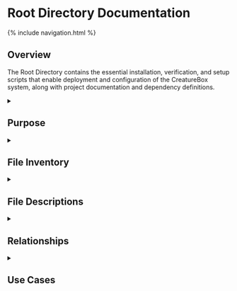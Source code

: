 # Root Directory Documentation

{% include navigation.html %}

## Overview

The Root Directory contains the essential installation, verification, and setup scripts that enable deployment and configuration of the CreatureBox system, along with project documentation and dependency definitions.

<details id="purpose">
<summary><h2>Purpose</h2></summary>
<div markdown="1">

The repository root directory contains the primary project setup files and installation scripts that facilitate the deployment and configuration of the CreatureBox system. This includes:

- Installation scripts for setting up the environment
- Pre-installation checks for system requirements
- Verification tools for validating successful setup
- Documentation for the project
- Dependency management files
- Project metadata and configuration files

These files serve as the entry point for new installations and provide the foundation for the system deployment process.

</div>
</details>

<details id="file-inventory">
<summary><h2>File Inventory</h2></summary>
<div markdown="1">

| Filename | Type | Size | Purpose |
|----------|------|------|---------|
| install.sh | Shell | 2.5 KB | Main installation script |
| pre_install_check.py | Python | 1.8 KB | System requirements verification |
| verify_installation.py | Python | 1.5 KB | Post-installation validation |
| requirements.txt | Text | 0.9 KB | Python dependencies |
| package.json | JSON | 1.2 KB | Node.js dependencies |
| README.md | Markdown | 3.4 KB | Project documentation |
| .env.example | Text | 0.5 KB | Environment variable template |
| LICENSE | Text | 1.1 KB | License information |
| CHANGELOG.md | Markdown | 2.2 KB | Version history |
| .gitignore | Text | 0.7 KB | Git ignore patterns |

</div>
</details>

<details id="file-descriptions">
<summary><h2>File Descriptions</h2></summary>
<div markdown="1">

### Installation Scripts

#### install.sh
- **Primary Purpose**: Main system installation script
- **Key Functions**:
  * Checks system compatibility
  * Installs required dependencies
  * Sets up directory structure
  * Configures services
  * Initializes databases
  * Sets up user permissions
  * Performs initial system configuration
- **Dependencies**:
  * Bash shell
  * System utilities (apt, systemd)
- **Technical Notes**: Must be run with root privileges

#### pre_install_check.py
- **Primary Purpose**: Verifies system meets requirements
- **Key Functions**:
  * Checks hardware compatibility
  * Verifies available disk space
  * Validates Python version
  * Checks for required system utilities
  * Tests camera connectivity
  * Validates network configuration
- **Dependencies**:
  * Python 3.6+
  * Hardware access libraries
- **Technical Notes**: Returns non-zero exit code if requirements not met

#### verify_installation.py
- **Primary Purpose**: Validates successful installation
- **Key Functions**:
  * Tests system services
  * Verifies database connections
  * Checks camera functionality
  * Tests web server configuration
  * Validates user permissions
  * Performs end-to-end system test
- **Dependencies**:
  * Installed CreatureBox components
- **Technical Notes**: Generates detailed report of system status

### Project Configuration

#### requirements.txt
- **Primary Purpose**: Python dependency definitions
- **Key Contents**:
  * Flask and extensions (web framework)
  * Pillow (image processing)
  * SQLAlchemy (database ORM)
  * Requests (HTTP client)
  * Gunicorn (WSGI server)
  * Hardware interface libraries
- **Dependencies**:
  * pip (Python package manager)
- **Technical Notes**: Version-pinned for reproducible installations

#### package.json
- **Primary Purpose**: Node.js dependency definitions
- **Key Contents**:
  * Web UI dependencies
  * Development tools
  * Build scripts
  * Package metadata
- **Dependencies**:
  * npm or yarn (Node.js package managers)
- **Technical Notes**: Used primarily for web interface development

### Documentation

#### README.md
- **Primary Purpose**: Project overview and quick start
- **Key Contents**:
  * Project description
  * Installation instructions
  * Basic usage guide
  * System requirements
  * Troubleshooting information
  * Contributing guidelines
- **Technical Notes**: Entry point for new users

#### .env.example
- **Primary Purpose**: Environment variable template
- **Key Contents**:
  * Database connection settings
  * API keys and secrets
  * File paths and directories
  * Feature flags
  * Debug settings
- **Technical Notes**: Must be copied to .env and populated with actual values

#### LICENSE
- **Primary Purpose**: Legal licensing information
- **Key Contents**:
  * License type (MIT)
  * Copyright notice
  * Usage permissions
  * Liability disclaimers
- **Technical Notes**: Applies to all code in the repository

#### CHANGELOG.md
- **Primary Purpose**: Version history tracking
- **Key Contents**:
  * Version numbers
  * Release dates
  * Feature additions
  * Bug fixes
  * Breaking changes
- **Technical Notes**: Follows semantic versioning

#### .gitignore
- **Primary Purpose**: Git version control exclusions
- **Key Contents**:
  * Generated files
  * Environment-specific files
  * Sensitive configuration
  * Dependencies and build artifacts
  * Temporary files
- **Technical Notes**: Prevents accidental commit of sensitive or generated content

</div>
</details>

<details id="relationships">
<summary><h2>Relationships</h2></summary>
<div markdown="1">

- **Related To**:
  * [Deployment](./deployment.md): Installation scripts setup deployment files
  * [Source Directory](./src.md): Installs and configures source components
- **Depends On**:
  * Operating system services and utilities
  * Python and Node.js environments
  * Hardware interfaces
- **Used By**:
  * Initial system setup process
  * Continuous integration/deployment pipeline
  * System administrators

</div>
</details>

<details id="use-cases">
<summary><h2>Use Cases</h2></summary>
<div markdown="1">

1. **Initial System Installation**:
   - **Description**: Setting up CreatureBox on a new device.
   - **Example**: 
     ```bash
     # First verify system compatibility
     python3 pre_install_check.py
     
     # If checks pass, run the installation
     sudo ./install.sh
     
     # Verify successful installation
     python3 verify_installation.py --verbose
     ```

2. **Development Environment Setup**:
   - **Description**: Setting up a development environment for contributing.
   - **Example**: 
     ```bash
     # Clone the repository
     git clone https://github.com/zane-lazare/creaturebox-refactor.git
     cd creaturebox-refactor
     
     # Install Python dependencies
     python -m venv venv
     source venv/bin/activate
     pip install -r requirements.txt
     
     # Install Node.js dependencies for web interface
     npm install
     
     # Configure environment
     cp .env.example .env
     # Edit .env with appropriate settings
     
     # Run in development mode
     ./install.sh --dev-mode
     ```

3. **System Upgrade**:
   - **Description**: Upgrading an existing installation.
   - **Example**: 
     ```bash
     # Stop services
     sudo systemctl stop creaturebox.service
     
     # Backup current configuration
     ./install.sh --backup-config
     
     # Perform upgrade
     sudo ./install.sh --upgrade
     
     # Verify upgrade
     python3 verify_installation.py --upgrade-check
     
     # Restart services
     sudo systemctl start creaturebox.service
     ```

4. **Troubleshooting Installation Issues**:
   - **Description**: Diagnosing and fixing installation problems.
   - **Example**: 
     ```bash
     # Run pre-installation check with detailed output
     python3 pre_install_check.py --verbose
     
     # Check system dependencies
     ./install.sh --check-dependencies
     
     # Run verification with debug information
     python3 verify_installation.py --debug
     
     # Generate system report for support
     ./install.sh --generate-report > system_report.txt
     ```

</div>
</details>
